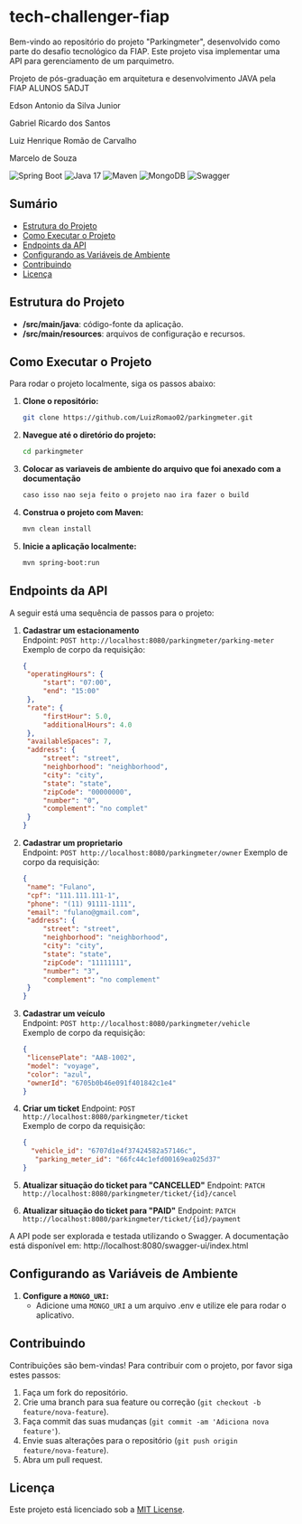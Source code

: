 # tech-challenger-fiap

Bem-vindo ao repositório do projeto "Parkingmeter", desenvolvido como parte do desafio tecnológico da FIAP. Este projeto visa implementar uma API para gerenciamento de um parquimetro.

Projeto de pós-graduação em arquitetura e desenvolvimento JAVA pela FIAP
ALUNOS 5ADJT

<p>Edson Antonio da Silva Junior</p>
<p>Gabriel Ricardo dos Santos</p>
<p>Luiz Henrique Romão de Carvalho</p>
<p>Marcelo de Souza</p>

![Spring Boot](https://img.shields.io/badge/Spring%20Boot-2.7.10-brightgreen?style=flat&logo=spring&logoColor=white)
![Java 17](https://img.shields.io/badge/Java-17-blue?style=flat&logo=java&logoColor=white)
![Maven](https://img.shields.io/badge/Maven-3.8.5-orange?style=flat&logo=apachemaven&logoColor=white)
![MongoDB](https://img.shields.io/badge/-MongoDB-13aa52?style=flat&logo=mysql&logoColor=white)
![Swagger](https://img.shields.io/badge/Swagger-3.0-brightgreen?style=flat&logo=swagger&logoColor=white)

## Sumário

- [Estrutura do Projeto](#estrutura-do-projeto)
- [Como Executar o Projeto](#como-executar-o-projeto)
- [Endpoints da API](#endpoints-da-api)
- [Configurando as Variáveis de Ambiente](#configurando-as-variáveis-de-ambiente)
- [Contribuindo](#contribuindo)
- [Licença](#licença)

## Estrutura do Projeto

- **/src/main/java**: código-fonte da aplicação.
- **/src/main/resources**: arquivos de configuração e recursos.

## Como Executar o Projeto

Para rodar o projeto localmente, siga os passos abaixo:

1. **Clone o repositório:**

    ```bash
    git clone https://github.com/LuizRomao02/parkingmeter.git
    ```

2. **Navegue até o diretório do projeto:**

    ```bash
    cd parkingmeter
    ```

3. **Colocar as variaveis de ambiente do arquivo que foi anexado com a documentação**
   ```bash
   caso isso nao seja feito o projeto nao ira fazer o build
    ```
4. **Construa o projeto com Maven:**

    ```bash
    mvn clean install
    ```

5. **Inicie a aplicação localmente:**

    ```bash
    mvn spring-boot:run
    ```
## Endpoints da API

A seguir está uma sequência de passos para o projeto:

1. **Cadastrar um estacionamento**  
   Endpoint: `POST http://localhost:8080/parkingmeter/parking-meter`
   Exemplo de corpo da requisição:
   ```json
   {
    "operatingHours": {
        "start": "07:00",
        "end": "15:00"
    },
    "rate": {
        "firstHour": 5.0,
        "additionalHours": 4.0
    },
    "availableSpaces": 7,
    "address": {
        "street": "street",
        "neighborhood": "neighborhood",
        "city": "city",
        "state": "state",
        "zipCode": "00000000",
        "number": "0",
        "complement": "no complet"
    }
   }

2. **Cadastrar um proprietario**  
   Endpoint: `POST http://localhost:8080/parkingmeter/owner`
   Exemplo de corpo da requisição:
   ```json
   {
    "name": "Fulano",
    "cpf": "111.111.111-1",
    "phone": "(11) 91111-1111",
    "email": "fulano@gmail.com",
    "address": {
        "street": "street",
        "neighborhood": "neighborhood",
        "city": "city",
        "state": "state",
        "zipCode": "11111111",
        "number": "3",
        "complement": "no complement"
    }
   }

3. **Cadastrar um veículo**  
   Endpoint: `POST http://localhost:8080/parkingmeter/vehicle`  
   Exemplo de corpo da requisição:
   ```json
   {
    "licensePlate": "AAB-1002",
    "model": "voyage",
    "color": "azul",
    "ownerId": "6705b0b46e091f401842c1e4"
   }
   
4. **Criar um ticket**
   Endpoint: `POST http://localhost:8080/parkingmeter/ticket`  
   Exemplo de corpo da requisição:
   ```json
   {
     "vehicle_id": "6707d1e4f37424582a57146c",
      "parking_meter_id": "66fc44c1efd00169ea025d37"
   }
   
5. **Atualizar situação do ticket para "CANCELLED"**
   Endpoint: `PATCH http://localhost:8080/parkingmeter/ticket/{id}/cancel`  

6. **Atualizar situação do ticket para "PAID"**
   Endpoint: `PATCH http://localhost:8080/parkingmeter/ticket/{id}/payment`

A API pode ser explorada e testada utilizando o Swagger. A documentação está disponível em:
http://localhost:8080/swagger-ui/index.html

## Configurando as Variáveis de Ambiente


1. **Configure a `MONGO_URI`:**
    - Adicione uma `MONGO_URI` a um arquivo .env e utilize ele para rodar o aplicativo.

## Contribuindo

Contribuições são bem-vindas! Para contribuir com o projeto, por favor siga estes passos:

1. Faça um fork do repositório.
2. Crie uma branch para sua feature ou correção (`git checkout -b feature/nova-feature`).
3. Faça commit das suas mudanças (`git commit -am 'Adiciona nova feature'`).
4. Envie suas alterações para o repositório (`git push origin feature/nova-feature`).
5. Abra um pull request.

## Licença

Este projeto está licenciado sob a [MIT License](LICENSE).
